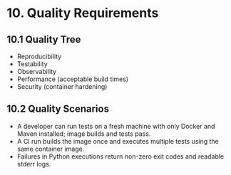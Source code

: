 # 10. Quality Requirements

## 10.1 Quality Tree
- Reproducibility
- Testability
- Observability
- Performance (acceptable build times)
- Security (container hardening)

## 10.2 Quality Scenarios
- A developer can run tests on a fresh machine with only Docker and Maven installed; image builds and tests pass.
- A CI run builds the image once and executes multiple tests using the same container image.
- Failures in Python executions return non-zero exit codes and readable stderr logs.
